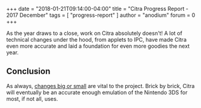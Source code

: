 +++
date = "2018-01-21T09:14:00-04:00"
title = "Citra Progress Report - 2017 December"
tags = [ "progress-report" ]
author = "anodium"
forum = 0
+++

As the year draws to a close, work on Citra absolutely doesn't! A lot of technical
changes under the hood, from applets to IPC, have made Citra even more accurate
and laid a foundation for even more goodies the next year.

<!--

TODO: Research

## [core/arm: Improve timing accuracy before service calls in JIT](https://github.com/citra-emu/citra/pull/3184) by [MerryMage](https://github.com/MerryMage)
## [Kernel/IPC: Add a small delay after each SyncRequest to prevent thread starvation.](https://github.com/citra-emu/citra/pull/3091) by [Subv](https://github.com/Subv)
## [Allow input configuration with SDL joysticks](https://github.com/citra-emu/citra/pull/3116) by [muemart](https://github.com/muemart)
## [citra-qt : Fix a bug in our fullscreen implementation](https://github.com/citra-emu/citra/pull/3159) by [FearlessTobi](https://github.com/FearlessTobi)
## [shader_jit_x64_compiler: Remove ABI overhead of LG2 and EX2](https://github.com/citra-emu/citra/pull/3145) by [MerryMage](https://github.com/MerryMage)
## [SDL: add multiplayer options](https://github.com/citra-emu/citra/pull/3072) by [B3n30](https://github.com/B3n30)

TODO: Write


-->

## Conclusion

As always, [changes big or small](https://github.com/citra-emu/citra/graphs/contributors?from=2017-12-01&to=2017-12-31&type=c)
are vital to the project. Brick by brick, Citra will eventually be an accurate enough
emulation of the Nintendo 3DS for most, if not all, uses.
